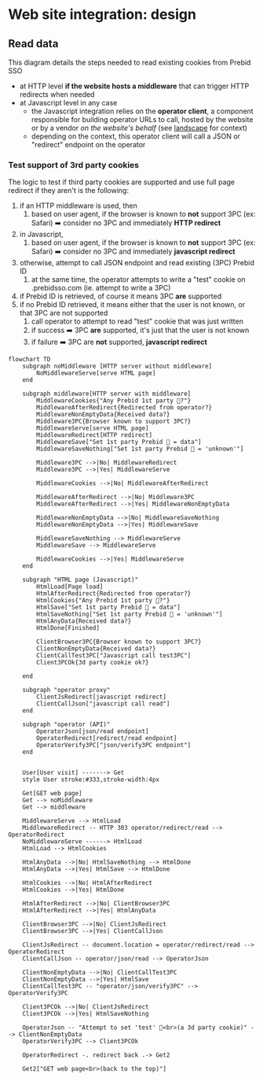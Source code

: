 # Web site integration: design

## Read data

This diagram details the steps needed to read existing cookies from Prebid SSO
- at HTTP level **if the website hosts a middleware** that can trigger HTTP redirects when needed
- at Javascript level in any case
  - the Javascript integration relies on the **operator client**, a component responsible for building operator URLs to call,
  hosted by the website or by a vendor _on the website's behalf_
  (see [landscape](./landscape.md) for context)
  - depending on the context, this operator client will call a JSON or "redirect" endpoint on the operator

### Test support of 3rd party cookies

The logic to test if third party cookies are supported and use full page redirect if they aren't is the following:

1. if an HTTP middleware is used, then
   1. based on user agent, if the browser is known to **not** support 3PC (ex: Safari) ➡️ consider no 3PC and immediately **HTTP redirect**
2. in Javascript,
   1. based on user agent, if the browser is known to **not** support 3PC (ex: Safari) ➡️ consider no 3PC and immediately **javascript redirect**
3. otherwise, attempt to call JSON endpoint and read existing (3PC) Prebid ID
   1. at the same time, the operator attempts to write a "test" cookie on .prebidsso.com (ie. attempt to write a 3PC)
4. if Prebid ID is retrieved, of course it means 3PC **are** supported
5. if no Prebid ID retrieved, it means either that the user is not known, or that 3PC are not supported
   1. call operator to attempt to read "test" cookie that was just written
   2. if success ➡️ 3PC **are** supported, it's just that the user is not known
   3. if failure ➡️ 3PC are **not** supported, **javascript redirect**

```mermaid
flowchart TD
    subgraph noMiddleware [HTTP server without middleware]
        NoMiddlewareServe[serve HTML page]
    end
    
    subgraph middleware[HTTP server with middleware]
        MiddlewareCookies{"Any Prebid 1st party 🍪?"}
        MiddlewareAfterRedirect{Redirected from operator?}
        MiddlewareNonEmptyData{Received data?}
        Middleware3PC{Browser known to support 3PC?}
        MiddlewareServe[serve HTML page]
        MiddlewareRedirect[HTTP redirect]
        MiddlewareSave["Set 1st party Prebid 🍪 = data"]
        MiddlewareSaveNothing["Set 1st party Prebid 🍪 = 'unknown'"]
        
        Middleware3PC -->|No| MiddlewareRedirect
        Middleware3PC -->|Yes| MiddlewareServe
        
        MiddlewareCookies -->|No| MiddlewareAfterRedirect
        
        MiddlewareAfterRedirect -->|No| Middleware3PC
        MiddlewareAfterRedirect -->|Yes| MiddlewareNonEmptyData
        
        MiddlewareNonEmptyData -->|No| MiddlewareSaveNothing
        MiddlewareNonEmptyData -->|Yes| MiddlewareSave
        
        MiddlewareSaveNothing --> MiddlewareServe
        MiddlewareSave --> MiddlewareServe
        
        MiddlewareCookies -->|Yes| MiddlewareServe
    end

    subgraph "HTML page (Javascript)"
        HtmlLoad[Page load]
        HtmlAfterRedirect{Redirected from operator?}
        HtmlCookies{"Any Prebid 1st party 🍪?"}
        HtmlSave["Set 1st party Prebid 🍪 = data"]
        HtmlSaveNothing["Set 1st party Prebid 🍪 = 'unknown'"]
        HtmlAnyData{Received data?}
        HtmlDone[Finished]
        
        ClientBrowser3PC{Browser known to support 3PC?}
        ClientNonEmptyData{Received data?}
        ClientCallTest3PC["Javascript call test3PC"]
        Client3PCOk{3d party cookie ok?}
        
    end
    
    subgraph "operator proxy"
        ClientJsRedirect[javascript redirect]
        ClientCallJson["javascript call read"]
    end

    subgraph "operator (API)"
        OperatorJson[json/read endpoint]
        OperatorRedirect[redirect/read endpoint]
        OperatorVerify3PC["json/verify3PC endpoint"]
    end
    
    
    User[User visit] -------> Get
    style User stroke:#333,stroke-width:4px
    
    Get[GET web page]
    Get --> noMiddleware
    Get --> middleware
    
    MiddlewareServe --> HtmlLoad
    MiddlewareRedirect -- HTTP 303 operator/redirect/read --> OperatorRedirect
    NoMiddlewareServe ------> HtmlLoad
    HtmlLoad --> HtmlCookies
    
    HtmlAnyData -->|No| HtmlSaveNothing --> HtmlDone  
    HtmlAnyData -->|Yes| HtmlSave --> HtmlDone
    
    HtmlCookies -->|No| HtmlAfterRedirect
    HtmlCookies -->|Yes| HtmlDone
    
    HtmlAfterRedirect -->|No| ClientBrowser3PC
    HtmlAfterRedirect -->|Yes| HtmlAnyData
    
    ClientBrowser3PC -->|No| ClientJsRedirect
    ClientBrowser3PC -->|Yes| ClientCallJson
    
    ClientJsRedirect -- document.location = operator/redirect/read --> OperatorRedirect
    ClientCallJson -- operator/json/read --> OperatorJson
    
    ClientNonEmptyData -->|No| ClientCallTest3PC
    ClientNonEmptyData -->|Yes| HtmlSave
    ClientCallTest3PC -- "operator/json/verify3PC" --> OperatorVerify3PC
    
    Client3PCOk -->|No| ClientJsRedirect
    Client3PCOk -->|Yes| HtmlSaveNothing
    
    OperatorJson -- "Attempt to set 'test' 🍪<br>(a 3d party cookie)" --> ClientNonEmptyData
    OperatorVerify3PC --> Client3PCOk
    
    OperatorRedirect -. redirect back .-> Get2
    
    Get2["GET web page<br>(back to the top)"]
```
